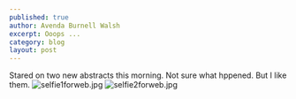 ```yaml
---
published: true
author: Avenda Burnell Walsh
excerpt: Ooops ...
category: blog
layout: post
---
```

Stared on two new abstracts this morning. Not sure what hppened. But I like them.
![selfie1forweb.jpg]({{site.baseurl}}/img/selfie1forweb.jpg)
![selfie2forweb.jpg]({{site.baseurl}}/img/selfie2forweb.jpg)
